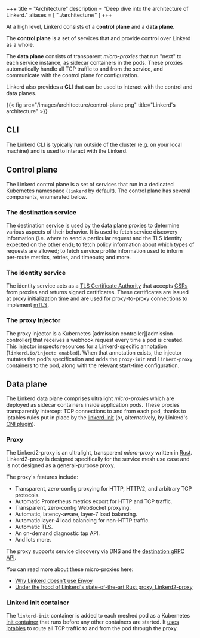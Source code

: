 +++
title = "Architecture"
description = "Deep dive into the architecture of Linkerd."
aliases = [
  "../architecture/"
]
+++

At a high level, Linkerd consists of a **control plane** and a **data plane**.

The **control plane** is a set of services that and provide control over
Linkerd as a whole.

The **data plane** consists of transparent _micro-proxies_ that run "next" to
each service instance, as sidecar containers in the pods. These proxies
automatically handle all TCP traffic to and from the service, and communicate
with the control plane for configuration.

Linkerd also provides a **CLI** that can be used to interact with the control
and data planes.

{{< fig src="/images/architecture/control-plane.png"
title="Linkerd's architecture" >}}

## CLI

The Linkerd CLI is typically run outside of the cluster (e.g. on your local
machine) and is used to interact with the Linkerd.

## Control plane

The Linkerd control plane is a set of services that run in a dedicated
Kubernetes namespace (`linkerd` by default). The control plane has several
components, enumerated below.

### The destination service

The destination service is used by the data plane proxies to determine various
aspects of their behavior. It is used to fetch service discovery information
(i.e. where to send a particular request and the TLS identity expected on the
other end); to fetch policy information about which types of requests are
allowed; to fetch service profile information used to inform per-route metrics,
retries, and timeouts; and more.

### The identity service

The identity service acts as a [TLS Certificate
Authority](https://en.wikipedia.org/wiki/Certificate_authority) that accepts
[CSRs](https://en.wikipedia.org/wiki/Certificate_signing_request) from proxies
and returns signed certificates. These certificates are issued at proxy
initialization time and are used for proxy-to-proxy connections to implement
[mTLS](../../features/automatic-mtls/).

### The proxy injector

The proxy injector is a Kubernetes [admission controller][admission-controller]
that receives a webhook request every time a pod is created. This injector
inspects resources for a Linkerd-specific annotation (`linkerd.io/inject:
enabled`). When that annotation exists, the injector mutates the pod's
specification and adds the `proxy-init` and `linkerd-proxy` containers to the
pod, along with the relevant start-time configuration.

## Data plane

The Linkerd data plane comprises ultralight _micro-proxies_ which are deployed
as sidecar containers inside application pods. These proxies transparently
intercept TCP connections to and from each pod, thanks to iptables rules put in
place by the [linkerd-init](#linkerd-init-container) (or, alternatively, by
Linkerd's [CNI plugin](../../features/cni/)).

### Proxy

The Linkerd2-proxy is an ultralight, transparent _micro-proxy_ written in
[Rust](https://www.rust-lang.org/). Linkerd2-proxy is designed specifically for
the service mesh use case and is not designed as a general-purpose proxy.

The proxy's features include:

* Transparent, zero-config proxying for HTTP, HTTP/2, and arbitrary TCP
  protocols.
* Automatic Prometheus metrics export for HTTP and TCP traffic.
* Transparent, zero-config WebSocket proxying.
* Automatic, latency-aware, layer-7 load balancing.
* Automatic layer-4 load balancing for non-HTTP traffic.
* Automatic TLS.
* An on-demand diagnostic tap API.
* And lots more.

The proxy supports service discovery via DNS and the
[destination gRPC API](https://github.com/linkerd/linkerd2-proxy-api).

You can read more about these micro-proxies here:

* [Why Linkerd doesn't use Envoy](/2020/12/03/why-linkerd-doesnt-use-envoy/)
* [Under the hood of Linkerd's state-of-the-art Rust proxy,
  Linkerd2-proxy](/2020/07/23/under-the-hood-of-linkerds-state-of-the-art-rust-proxy-linkerd2-proxy/)

### Linkerd init container

The `linkerd-init` container is added to each meshed pod as a Kubernetes [init
container](https://kubernetes.io/docs/concepts/workloads/pods/init-containers/)
that runs before any other containers are started. It [uses
iptables](../iptables/) to route all TCP traffic to and from the pod through
the proxy.
